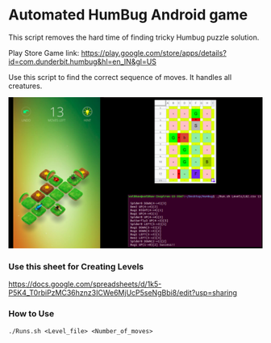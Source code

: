 # Automated HumBug Android game
This script removes the hard time of finding tricky Humbug puzzle solution.

Play Store Game link: https://play.google.com/store/apps/details?id=com.dunderbit.humbug&hl=en_IN&gl=US

Use this script to find the correct sequence of moves. It handles all creatures.


![](Pics/Final.png)


### Use this sheet for Creating Levels
https://docs.google.com/spreadsheets/d/1k5-P5K4_T0rbiPzMC36hznz3ICWe6MjUcP5seNgBbi8/edit?usp=sharing

### How to Use
```
./Runs.sh <Level_file> <Number_of_moves>
```
